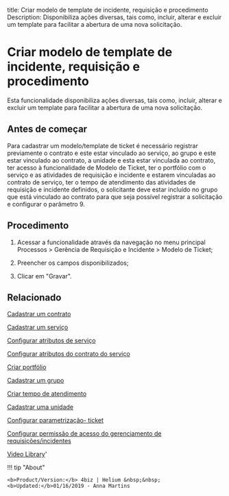 title: Criar modelo de template de incidente, requisição e procedimento
Description: Disponibiliza ações diversas, tais como, incluir, alterar e excluir um template para facilitar a abertura de uma nova solicitação.
# Criar modelo de template de incidente, requisição e procedimento

Esta funcionalidade disponibiliza ações diversas, tais como, incluir, alterar e
excluir um template para facilitar a abertura de uma nova solicitação.

Antes de começar
--------------------

Para cadastrar um modelo/template de ticket é necessário registrar previamente o
contrato e este estar vinculado ao serviço, ao grupo e este estar vinculado ao
contrato, a unidade e esta estar vinculada ao contrato, ter acesso à
funcionalidade de Modelo de Ticket, ter o portfólio com o serviço e as
atividades de requisição e incidente e estarem vinculadas ao contrato de
serviço, ter o tempo de atendimento das atividades de requisição e incidente
definidos, o solicitante deve estar incluído no grupo que está vinculado ao
contrato para que seja possível registrar a solicitação e configurar o parâmetro
9.

Procedimento
----------------

1.  Acessar a funcionalidade através da navegação no menu principal Processos \>
    Gerência de Requisição e Incidente \> Modelo de Ticket;

2.  Preencher os campos disponibilizados;

3.  Clicar em "Gravar".


Relacionado
-------

[Cadastrar um contrato](/pt-br/4biz-helium/additional-features/contract-management/use/register-contract.html)

[Cadastrar um serviço](/pt-br/4biz-helium/processes/portfolio-and-catalog/use/register-a-service.html)

[Configurar atributos de serviço](/pt-br/4biz-helium/processes/portfolio-and-catalog/use/configure-services-attributes.html)

[Configurar atributos do contrato do serviço](/pt-br/4biz-helium/processes/portfolio-and-catalog/use/service-contract-attributes.html)

[Criar portfólio](/pt-br/4biz-helium/processes/portfolio-and-catalog/use/create-the-portfolio.html)

[Cadastrar um grupo](/pt-br/4biz-helium/initial-settings/access-settings/user/register-groups.html)

[Criar tempo de atendimento](/pt-br/4biz-helium/processes/service-level/configuration/create-time-attendance.html)

[Cadastrar uma unidade](/pt-br/4biz-helium/platform-administration/region-and-language/register-unit.html)

[Configurar parametrização- ticket](/pt-br/4biz-helium/platform-administration/parameters-list/configure-parametrization-ticket.html)

[Configurar permissão de acesso do gerenciamento de requisições/incidentes](/pt-br/4biz-helium/processes/tickets/configuration/access-ticket-management.html)


<i class='fa fa-youtube-play  fa-2x' style='color:#97ce17;vertical-align: middle;'> </i> [Video Library](https://www.youtube.com/playlist?list=PLB5qK2uzf2RN9wA1DbVHEot2QD2gW8_jq)'

!!! tip "About"

    <b>Product/Version:</b> 4biz | Helium &nbsp;&nbsp;
    <b>Updated:</b>01/16/2019 - Anna Martins


